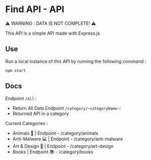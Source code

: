 # Find API - API

⚠️ WARNING : DATA IS NOT COMPLETE! ⚠️

This API is a simple API made with Express.js

## Use 

Run a local instance of this API by running the following command : 

`npm start`

## Docs 

Endpoint `/all` :
  - Return All Data
Endpoint `/category/~categoryName~`:
  - Returned API in a category
  
Current Categories : 
  - Animals 🐹 | Endpoint - /category/animals
  - Anti-Malware 💻 | Endpoint - /category/anti-malware
  - Art & Design 🎨 | Endpoint - /category/art-design
  - Books | Endpoint 📚 - /category/books
